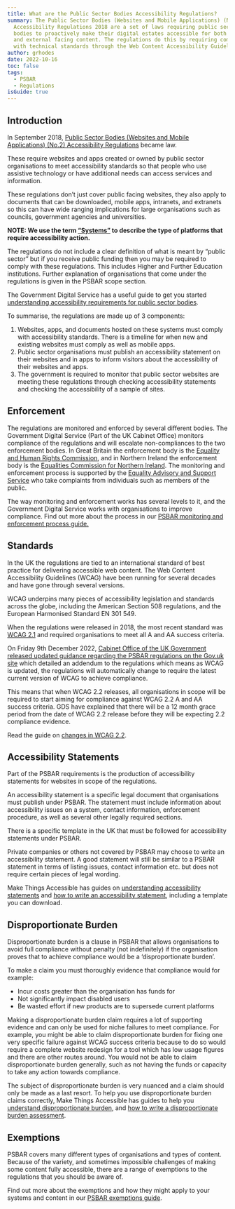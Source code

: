```yaml
---
title: What are the Public Sector Bodies Accessibility Regulations?
summary: The Public Sector Bodies (Websites and Mobile Applications) (No.2)
  Accessibility Regulations 2018 are a set of laws requiring public sector
  bodies to proactively make their digital estates accessible for both internal
  and external facing content. The regulations do this by requiring compliance
  with technical standards through the Web Content Accessibility Guidelines 2.1.
author: grhodes
date: 2022-10-16
toc: false
tags:
  - PSBAR
  - Regulations
isGuide: true
---
```

## Introduction

In September 2018, [Public Sector Bodies (Websites and Mobile Applications) (No.2) Accessibility Regulations](http://www.legislation.gov.uk/uksi/2018/952/made) became law.

These require websites and apps created or owned by public sector organisations to meet accessibility standards so that people who use assistive technology or have additional needs can access services and information.

These regulations don’t just cover public facing websites, they also apply to documents that can be downloaded, mobile apps, intranets, and extranets so this can have wide ranging implications for large organisations such as councils, government agencies and universities.

**NOTE: We use the term [“Systems”](https://www.makethingsaccessible.com/glossary/#:~:text=out%20to%20them-,Systems,-When%20we%20say) to describe the type of platforms that require accessibility action.**

The regulations do not include a clear definition of what is meant by “public sector” but if you receive public funding then you may be required to comply with these regulations. This includes Higher and Further Education institutions. Further explanation of organisations that come under the regulations is given in the PSBAR scope section.

The Government Digital Service has a useful guide to get you started [understanding accessibility requirements for public sector bodies](https://www.gov.uk/guidance/accessibility-requirements-for-public-sector-websites-and-apps).

To summarise, the regulations are made up of 3 components:

1. Websites, apps, and documents hosted on these systems must comply with accessibility standards. There is a timeline for when new and existing websites must comply as well as mobile apps.
2. Public sector organisations must publish an accessibility statement on their websites and in apps to inform visitors about the accessibility of their websites and apps.
3. The government is required to monitor that public sector websites are meeting these regulations through checking accessibility statements and checking the accessibility of a sample of sites.

## Enforcement

The regulations are monitored and enforced by several different bodies. The Government Digital Service (Part of the UK Cabinet Office) monitors compliance of the regulations and will escalate non-compliances to the two enforcement bodies. In Great Britain the enforcement body is the [Equality and Human Rights Commission](https://www.equalityhumanrights.com/en), and in Northern Ireland the enforcement body is the [Equalities Commission for Northern Ireland](https://www.equalityni.org/Home). The monitoring and enforcement process is supported by the [Equality Advisory and Support Service](https://www.equalityadvisoryservice.com/) who take complaints from individuals such as members of the public.

The way monitoring and enforcement works has several levels to it, and the Government Digital Service works with organisations to improve compliance. Find out more about the process in our [PSBAR monitoring and enforcement process guide.](https://www.makethingsaccessible.com/guides/psbar-monitoring-and-enforcement-process/)

## Standards

In the UK the regulations are tied to an international standard of best practice for delivering accessible web content. The Web Content Accessibility Guidelines (WCAG) have been running for several decades and have gone through several versions.

WCAG underpins many pieces of accessibility legislation and standards across the globe, including the American Section 508 regulations, and the European Harmonised Standard EN 301 549.

When the regulations were released in 2018, the most recent standard was [WCAG 2.1](https://www.w3.org/TR/WCAG21/) and required organisations to meet all A and AA success criteria.

On Friday 9th December 2022, [Cabinet Office of the UK Government released updated guidance regarding the PSBAR regulations on the Gov.uk site](https://accessibility.blog.gov.uk/2022/12/09/some-changes-to-the-public-sector-digital-accessibility-regulations/) which detailed an addendum to the regulations which means as WCAG is updated, the regulations will automatically change to require the latest current version of WCAG to achieve compliance.

This means that when WCAG 2.2 releases, all organisations in scope will be required to start aiming for compliance against WCAG 2.2 A and AA success criteria. GDS have explained that there will be a 12 month grace period from the date of WCAG 2.2 release before they will be expecting 2.2 compliance evidence.

Read the guide on [changes in WCAG 2.2](https://www.makethingsaccessible.com/guides/meeting-wcag-2-2/).

## Accessibility Statements

Part of the PSBAR requirements is the production of accessibility statements for websites in scope of the regulations.

An accessibility statement is a specific legal document that organisations must publish under PSBAR. The statement must include information about accessibility issues on a system, contact information, enforcement procedure, as well as several other legally required sections.

There is a specific template in the UK that must be followed for accessibility statements under PSBAR.

Private companies or others not covered by PSBAR may choose to write an accessibility statement. A good statement will still be similar to a PSBAR statement in terms of listing issues, contact information etc. but does not require certain pieces of legal wording.

Make Things Accessible has guides on [understanding accessibility statements](https://www.makethingsaccessible.com/guides/accessibility-statements-what-are-they/) and [how to write an accessibility statement](https://www.makethingsaccessible.com/guides/how-to-write-an-accessibility-statement/), including a template you can download.

## Disproportionate Burden

Disproportionate burden is a clause in PSBAR that allows organisations to avoid full compliance without penalty (not indefinitely) if the organisation proves that to achieve compliance would be a ‘disproportionate burden’.

To make a claim you must thoroughly evidence that compliance would for example:

* Incur costs greater than the organisation has funds for
* Not significantly impact disabled users
* Be wasted effort if new products are to supersede current platforms

Making a disproportionate burden claim requires a lot of supporting evidence and can only be used for niche failures to meet compliance. For example, you might be able to claim disproportionate burden for fixing one very specific failure against WCAG success criteria because to do so would require a complete website redesign for a tool which has low usage figures and there are other routes around. You would not be able to claim disproportionate burden generally, such as not having the funds or capacity to take any action towards compliance.

The subject of disproportionate burden is very nuanced and a claim should only be made as a last resort. To help you use disproportionate burden claims correctly, Make Things Accessible has guides to help you [understand disproportionate burden](https://www.makethingsaccessible.com/guides/understanding-disproportionate-burden/), and [how to write a disproportionate burden assessment](https://www.makethingsaccessible.com/guides/how-to-write-a-disproportionate-burden-assessment/).

## Exemptions

PSBAR covers many different types of organisations and types of content. Because of the variety, and sometimes impossible challenges of making some content fully accessible, there are a range of exemptions to the regulations that you should be aware of.

Find out more about the  exemptions and how they might apply to your systems and content in our [PSBAR exemptions guide](https://www.makethingsaccessible.com/guides/psbar-exemptions/).